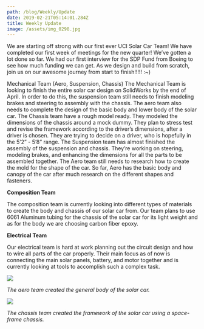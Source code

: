 ```yaml
---
path: /blog/Weekly/Update
date: 2019-02-21T05:14:01.284Z
title: Weekly Update
image: /assets/img_0298.jpg
---
```

We are starting off strong with our first ever UCI Solar Car Team! We have completed our first week of meetings for the new quarter! We’ve gotten a lot done so far. We had our first interview for the SDP Fund from Boeing to see how much funding we can get. As we design and build from scratch, join us on our awesome journey from start to finish!!!!! :~)



Mechanical Team (Aero, Suspension, Chassis) The Mechanical Team is looking to finish the entire solar car design on SolidWorks by the end of April. In order to do this, the suspension team still needs to finish modeling brakes and steering to assembly with the chassis. The aero team also needs to complete the design of the basic body and lower body of the solar car. The Chassis team have a rough model ready. They modeled the dimensions of the chassis around a mock dummy. They plan to stress test and revise the framework according to the driver’s dimensions, after a driver is chosen. They are trying to decide on a driver, who is hopefully in the 5’2” - 5’8” range. The Suspension team has almost finished the assembly of the suspension and chassis. They’re working on steering, modeling brakes, and enhancing the dimensions for all the parts to be assembled together. The Aero team still needs to research how to create the mold for the shape of the car. So far, Aero has the basic body and canopy of the car after much research on the different shapes and fasteners.



**Composition Team**

The composition team is currently looking into different types of materials to create the body and chassis of our solar car from. Our team plans to use 6061 Aluminum tubing for the chassis of the solar car for its light weight and as for the body we are choosing carbon fiber epoxy.



**Electrical Team**

Our electrical team is hard at work planning out the circuit design and how to wire all parts of the car properly. Their main focus as of now is connecting the main solar panels, battery, and motor together and is currently looking at tools to accomplish such a complex task.



![](/assets/aero_v1.png)

 _The aero team created the general body of the solar car._

![](/assets/chassis_v1.png)

_The chassis team created the framework of the solar car using a space-frame chassis._
